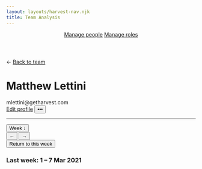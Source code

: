 ```yaml
---
layout: layouts/harvest-nav.njk
title: Team Analysis
---
```


<header id="top-nav">
  <nav>
    <a href="/harvest-nav/team" class="is-active">Manage people</a>
    <a href="#">Manage roles</a>
  </nav>
</header>

<main>
  <div class="flex mb-16">
    &larr; <a href="/harvest-nav/team" class="is-active ml-4">Back to team</a>
  </div>

  <div class="flex justify-space-between">
    <div>
      <h1>Matthew Lettini</h1>
      mlettini@getharvest.com
    </div>
    <div class="flex">
      <a href="/harvest-nav/profile" class="button">Edit profile</a>
      <button class="button">•••</button>
    </div>
  </div>

  <hr class="mt-16 mb-16">

  <div class="flex justify-space-between">
    <div class="flex">
      <button class="button button-sm">Week &darr;</button>
      <div class="button-group">
        <button class="button button-sm">&larr;</button>
        <button class="button button-sm">&rarr;</button>
      </div>
      <button class="button button-sm">Return to this week</button>
      <h3 class="ml-4">Last week: <span class="text-400">1 – 7 Mar 2021</span></h3>
    </div>
    <div class="flex">
      &nbsp;
    </div>
  </div>
</main>
